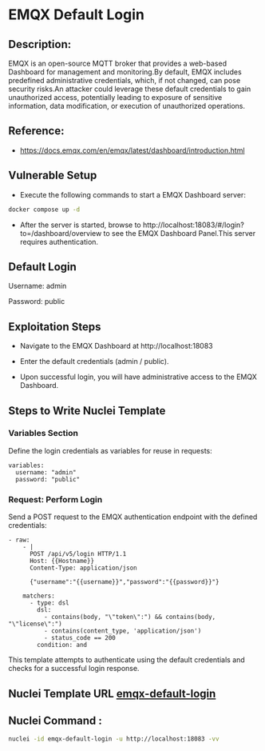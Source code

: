 # EMQX Default Login

## Description:
EMQX is an open-source MQTT broker that provides a web-based Dashboard for management and monitoring.By default, EMQX includes predefined administrative credentials, which, if not changed, can pose security risks.An attacker could leverage these default credentials to gain unauthorized access, potentially leading to exposure of sensitive information, data modification, or execution of unauthorized operations.

## Reference:
- https://docs.emqx.com/en/emqx/latest/dashboard/introduction.html

## Vulnerable Setup

- Execute the following commands to start a EMQX Dashboard server:

```bash
docker compose up -d
```

- After the server is started, browse to http://localhost:18083/#/login?to=/dashboard/overview to see the EMQX Dashboard Panel.This server requires authentication.

## Default Login   

Username: admin

Password: public

## Exploitation Steps

- Navigate to the EMQX Dashboard at http://localhost:18083

- Enter the default credentials (admin / public).

- Upon successful login, you will have administrative access to the EMQX Dashboard.

## Steps to Write Nuclei Template

### Variables Section

Define the login credentials as variables for reuse in requests:

```
variables:
  username: "admin"
  password: "public"
```

### Request: Perform Login

Send a POST request to the EMQX authentication endpoint with the defined credentials:

```
- raw:
    - |
      POST /api/v5/login HTTP/1.1
      Host: {{Hostname}}
      Content-Type: application/json

      {"username":"{{username}}","password":"{{password}}"}

    matchers:
      - type: dsl
        dsl:
          - contains(body, "\"token\":") && contains(body, "\"license\":")
          - contains(content_type, 'application/json')
          - status_code == 200
        condition: and
```

This template attempts to authenticate using the default credentials and checks for a successful login response.

## Nuclei Template URL [emqx-default-login](https://github.com/projectdiscovery/nuclei-templates/blob/main/http/default-logins/emqx/emqx-default-login.yaml)

## Nuclei Command :

```bash
nuclei -id emqx-default-login -u http://localhost:18083 -vv
```
